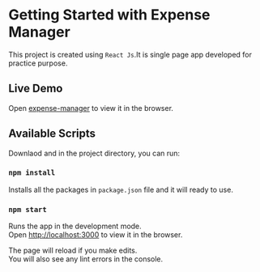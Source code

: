 # Getting Started with Expense Manager

This project is created using `React Js`.It is single page app developed for practice purpose.

## Live Demo

Open [expense-manager](http://expense-manager.abhishek29.com/) to view it in the browser.

## Available Scripts

Downlaod and in the project directory, you can run:

### `npm install`

Installs all the packages in `package.json` file and it will ready to use.

### `npm start`

Runs the app in the development mode.\
Open [http://localhost:3000](http://localhost:3000) to view it in the browser.

The page will reload if you make edits.\
You will also see any lint errors in the console.
